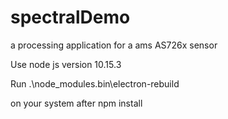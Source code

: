# spectralDemo
a processing application for a ams AS726x sensor

Use node js version 10.15.3

Run .\node_modules\.bin\electron-rebuild

on your system after npm install
